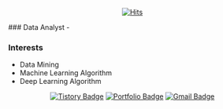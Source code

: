 <div align=center>

[![Hits](https://hits.seeyoufarm.com/api/count/incr/badge.svg?url=https%3A%2F%2Fgithub.com%2FPark-taenam)](c) 

</div>
### Data Analyst
- 

### Interests
- Data Mining
- Machine Learning Algorithm
- Deep Learning Algorithm

<div align=center>

[![Tistory Badge](https://img.shields.io/badge/-Tistory-white?style=flat-square&logo=Tistory&logoColor=black&link=https://wannabenice.tistory.com/)](https://wannabenice.tistory.com/)
[![Portfolio Badge](https://img.shields.io/badge/-Portfolio-black?style=flat-square&logo=Notion&logoColor=white&link=https://taenampark.notion.site/084ebc871ea747bd820e1131a1c13129/)](https://taenampark.notion.site/084ebc871ea747bd820e1131a1c13129/)
[![Gmail Badge](https://img.shields.io/badge/-Gmail-d14836?style=flat-square&logo=Gmail&logoColor=white&link=mailto:beneeds929@gmail.com)](mailto:beneeds929@gmail.com)

</div>
